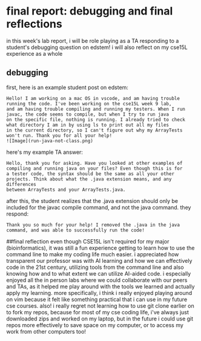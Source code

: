# final report: debugging and final reflections
in this week's lab report, i will be role playing as a TA responding to a student's debugging question on edstem! i will also reflect on my cse15L experience as a whole

## debugging
first, here is an example student post on edstem:
```
Hello! I am working on a mac OS in vscode, and am having trouble running the code. I've been working on the cse15L week 9 lab, 
and am having trouble compiling and running my testers. When I run javac, the code seems to compile, but when I try to run java 
on the specific file, nothing is running. I already tried to check what directory I am in by using ls to print out all my files 
in the current directory, so I can't figure out why my ArrayTests won't run. Thank you for all your help!
![Image](run-java-not-class.png)
```

here's my example TA answer:
```
Hello, thank you for asking. Have you looked at other examples of compiling and running java on your files? Even though this is for 
a tester code, the syntax should be the same as all your other projects. Think about what the .java extension means, and any differences 
between ArrayTests and your ArrayTests.java. 
```

after this, the student realizes that the .java extension should only be included for the javac compile command, and not the java command. they respond:
```
Thank you so much for your help! I removed the .java in the java command, and was able to successfully run the code!
```

##final reflection
even though CSE15L isn't required for my major (bioinformatics), it was still a fun experience getting to learn how to use the command line to make my coding life much easier. 
i appreciated how transparent our professor was with AI learning and how we can effectively code in the 21st century, utilizing tools from the command line and also knowing how and to what extent we can utilize AI-aided code. 
i especially enjoyed all the in person labs where we could collaborate with our peers and TAs, as it helped me play around with the tools we learned and actually apply my learning. 
more specifically, i think i really enjoyed playing around on vim because it felt like something practical that i can use in my future cse courses. 
also! i really regret not learning how to use git clone earlier on to fork my repos, because for most of my cse coding life, i've always just downloaded zips and worked on my laptop, but in the future i could use git repos more effectively to save space on my computer, or to access my work from other computers too!
